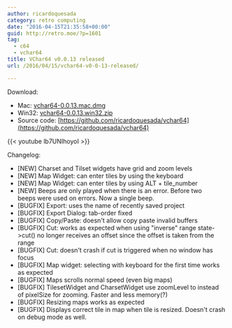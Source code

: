 ```yaml
---
author: ricardoquesada
category: retro computing
date: "2016-04-15T21:35:58+00:00"
guid: http://retro.moe/?p=1601
tag:
  - c64
  - vchar64
title: VChar64 v0.0.13 released
url: /2016/04/15/vchar64-v0-0-13-released/

---
```

Download:

- Mac: [vchar64-0.0.13.mac.dmg](https://github.com/ricardoquesada/vchar64/releases/download/0.0.13/vchar64-0.0.13.mac.dmg)
- Win32: [vchar64-0.0.13.win32.zip](https://github.com/ricardoquesada/vchar64/releases/download/0.0.13/vchar64-0.0.13.win32.zip)
- Source code: [https://github.com/ricardoquesada/vchar64](https://github.com/ricardoquesada/vchar64)

{{< youtube lb7UNIhoyoI >}}

Changelog:

- \[NEW\] Charset and Tilset widgets have grid and zoom levels
- \[NEW\] Map Widget: can enter tiles by using the keyboard
- \[NEW\] Map Widget: can enter tiles by using ALT + tile\_number
- \[NEW\] Beeps are only played when there is an error. Before two beeps were used on errors. Now a single beep.
- \[BUGFIX\] Export: uses the name of recently saved project
- \[BUGFIX\] Export Dialog: tab-order fixed
- \[BUGFIX\] Copy/Paste: doesn't allow copy paste invalid buffers
- \[BUGFIX\] Cut: works as expected when using "inverse" range state->cut() no longer receives an offset since the offset is taken from the range
- \[BUGFIX\] Cut: doesn't crash if cut is triggered when no window has focus
- \[BUGFIX\] Map widget: selecting with keyboard for the first time works as expected
- \[BUGFIX\] Maps scrolls normal speed (even big maps)
- \[BUGFIX\] TilesetWidget and CharsetWidget use zoomLevel to instead of pixelSize for zooming. Faster and less memory(?)
- \[BUGFIX\] Resizing maps works as expected
- \[BUGFIX\] Displays correct tile in map when tile is resized. Doesn't crash on debug mode as well.
